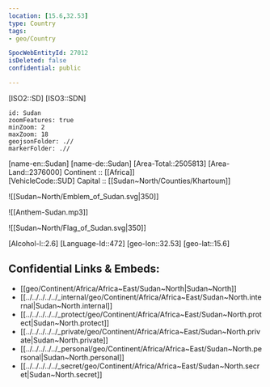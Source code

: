 ```yaml
---
location: [15.6,32.53] 
type: Country
tags:
- geo/Country

SpocWebEntityId: 27012
isDeleted: false
confidential: public

---
```

[ISO2::SD] 
[ISO3::SDN] 
```leaflet
id: Sudan
zoomFeatures: true 
minZoom: 2 
maxZoom: 18
geojsonFolder: .//
markerFolder: .//
```

[name-en::Sudan] 
[name-de::Sudan] 
[Area-Total::2505813] 
[Area-Land::2376000] 
Continent :: [[Africa]]  
[VehicleCode::SUD] 
Capital :: [[Sudan~North/Counties/Khartoum]]  

![[Sudan~North/Emblem_of_Sudan.svg|350]] 

![[Anthem-Sudan.mp3]] 

![[Sudan~North/Flag_of_Sudan.svg|350]] 

[Alcohol-l::2.6] 
[Language-Id::472] 
[geo-lon::32.53] 
[geo-lat::15.6] 



## Confidential Links & Embeds: 
- [[geo/Continent/Africa/Africa~East/Sudan~North|Sudan~North]] 
- [[../../../../../_internal/geo/Continent/Africa/Africa~East/Sudan~North.internal|Sudan~North.internal]] 
- [[../../../../../_protect/geo/Continent/Africa/Africa~East/Sudan~North.protect|Sudan~North.protect]] 
- [[../../../../../_private/geo/Continent/Africa/Africa~East/Sudan~North.private|Sudan~North.private]] 
- [[../../../../../_personal/geo/Continent/Africa/Africa~East/Sudan~North.personal|Sudan~North.personal]] 
- [[../../../../../_secret/geo/Continent/Africa/Africa~East/Sudan~North.secret|Sudan~North.secret]] 
